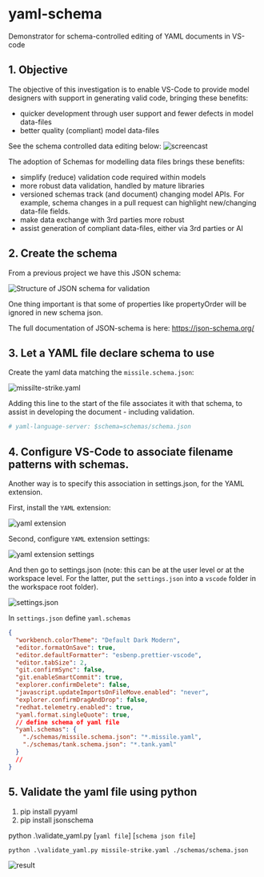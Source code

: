 # yaml-schema

Demonstrator for schema-controlled editing of YAML documents in VS-code

## 1. Objective

The objective of this investigation is to enable VS-Code to provide model designers with support in generating valid code, bringing these benefits:
- quicker development through user support and fewer defects in model data-files
- better quality (compliant) model data-files

See the schema controlled data editing below:
![screencast](./images/vs-code-yaml.gif)

The adoption of Schemas for modelling data files brings these benefits:
- simplify (reduce) validation code required within models
- more robust data validation, handled by mature libraries
- versioned schemas track (and document) changing model APIs. For example, schema changes in a pull request can highlight new/changing data-file fields.
- make data exchange with 3rd parties more robust
- assist generation of compliant data-files, either via 3rd parties or AI

## 2. Create the schema

From a previous project we have this JSON schema:

![Structure of JSON schema for validation](./images/Default%20Schema%20Structure.png)

One thing important is that some of properties like propertyOrder will be ignored in new schema json.

The full documentation of JSON-schema is here: https://json-schema.org/

## 3. Let a YAML file declare schema to use

Create the yaml data matching the `missile.schema.json`:

![missilte-strike.yaml](./images/yaml.png)

Adding this line to the start of the file associates it with that schema, to assist in developing the document - including validation.

```yaml
# yaml-language-server: $schema=schemas/schema.json
```

## 4. Configure VS-Code to associate filename patterns with schemas.

Another way is to specify this association in settings.json, for the YAML extension.

First, install the `YAML` extension:

![yaml extension](./images/yaml%20extension.png)

Second, configure `YAML` extension settings:

![yaml extension settings](./images/extension%20settings.png)

And then go to settings.json (note: this can be at the user level or at the workspace level. For the latter, put the `settings.json` into a `vscode` folder in the workspace root folder).

![settings.json](./images/settings.png)

In `settings.json` define `yaml.schemas`

```json
{
  "workbench.colorTheme": "Default Dark Modern",
  "editor.formatOnSave": true,
  "editor.defaultFormatter": "esbenp.prettier-vscode",
  "editor.tabSize": 2,
  "git.confirmSync": false,
  "git.enableSmartCommit": true,
  "explorer.confirmDelete": false,
  "javascript.updateImportsOnFileMove.enabled": "never",
  "explorer.confirmDragAndDrop": false,
  "redhat.telemetry.enabled": true,
  "yaml.format.singleQuote": true,
  // define schema of yaml file
  "yaml.schemas": {
    "./schemas/missile.schema.json": "*.missile.yaml",
    "./schemas/tank.schema.json": "*.tank.yaml"
  }
  //
}
```

## 5. Validate the yaml file using python

1. pip install pyyaml
2. pip install jsonschema

python .\validate_yaml.py [`yaml file`] [`schema json file`]

```shell
python .\validate_yaml.py missile-strike.yaml ./schemas/schema.json
```

![result](./images/result.png)

